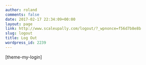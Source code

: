```yaml
---
author: roland
comments: false
date: 2017-02-17 22:34:09+00:00
layout: page
link: http://www.scaleupally.com/logout/?_wpnonce=f56d7b8e8b
slug: logout
title: Log Out
wordpress_id: 2239
---
```


[theme-my-login]
